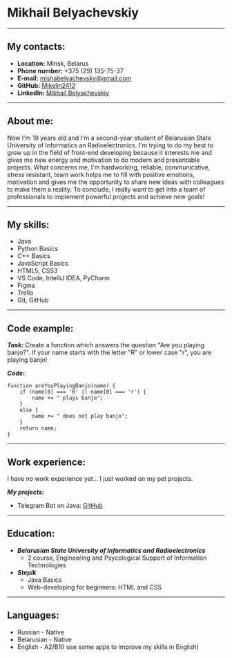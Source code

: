 # Mikhail Belyachevskiy
***
## My contacts:
* __Location:__ Minsk, Belarus
* __Phone number:__ +375 (29) 135-75-37
* __E-mail:__ mishabelyachevsky@gmail.com
* __GitHub:__ [Mikelin2412](https://github.com/Mikelin2412)
* __LinkedIn:__ [Mikhail Belyachevskiy](https://www.linkedin.com/in/mikhail-belyachevskiy-69a284221/)
***
## About me:
Now I'm 19 years old and I'm a second-year student of Belarusian State University of Informatics an Radioelectronics. I'm trying to do my best to grow up in the field of front-end developing because it interests me and gives me new energy and motivation to do modern and presentable projects. What concerns me, I'm hardworking, reliable, communicative, stress resistant, team work helps me to fill with positive emotions, motivation and gives me the opportunity to share new ideas with colleagues to make them a reality. To conclude, I really want to get into a team of professionals to implement powerful projects and achieve new goals!
***
## My skills:
* Java
* Python Basics
* C++ Basics
* JavaScript Basics
* HTML5, CSS3
* VS Code, IntelliJ IDEA, PyCharm
* Figma
* Trello
* Git, GitHub
***
## Code example:
***Task:*** Create a function which answers the question "Are you playing banjo?".
If your name starts with the letter "R" or lower case "r", you are playing banjo!

***Code:***
```
function areYouPlayingBanjo(name) {
    if (name[0] === 'R' || name[0] === 'r') {
        name += " plays banjo";
    }
    else {
        name += " does not play banjo";
    }
    return name;
}
```
***
## Work experience:
I have no work experience yet... I just worked on my pet projects.

***My projects:***
* Telegram Bot on Java: [GitHub](https://github.com/Mikelin2412/Telegram-Bot)
***
## Education:
* ***Belarusian State University of Informatics and Radioelectronics***
    + 2 course, Engineering and Psycological Support of Information Technologies
* ***Stepik***
    + Java Basics
    + Web-developing for beginners: HTML and CSS
***
## Languages:
* Russian - Native
* Belarusian - Native
* English - A2/B1(I use some apps to improve my skills in English)
